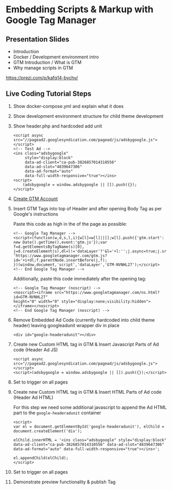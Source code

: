 # Embedding Scripts & Markup with Google Tag Manager

## Presentation Slides
- Introduction
- Docker / Development environment intro
- GTM Introduction / What is GTM
- Why manage scripts in GTM

https://prezi.com/p/kafq14-bychv/

## Live Coding Tutorial Steps

1. Show docker-compose.yml and explain what it does
2.  Show development environment structure for child theme development
3.  Show header.php and hardcoded add unit
    ~~~~
    <script async src="//pagead2.googlesyndication.com/pagead/js/adsbygoogle.js"></script>
    <!-- Test Ad -->
    <ins class="adsbygoogle"
         style="display:block"
         data-ad-client="ca-pub-3826857014310556"
         data-ad-slot="4839647306"
         data-ad-format="auto"
         data-full-width-responsive="true"></ins>
    <script>
        (adsbygoogle = window.adsbygoogle || []).push({});
    </script>
    ~~~~

4. [Create GTM Account](https://marketingplatform.google.com/about/tag-manager/)
5. Insert GTM Tags into top of Header and after opening Body Tag as per Google's instructions

    Paste this code as high in the <head> of the page as possible:
    ~~~~
    <!-- Google Tag Manager -->
    <script>(function(w,d,s,l,i){w[l]=w[l]||[];w[l].push({'gtm.start':
    new Date().getTime(),event:'gtm.js'});var f=d.getElementsByTagName(s)[0],
    j=d.createElement(s),dl=l!='dataLayer'?'&l='+l:'';j.async=true;j.src=
    'https://www.googletagmanager.com/gtm.js?id='+i+dl;f.parentNode.insertBefore(j,f);
    })(window,document,'script','dataLayer','GTM-NVNHL27');</script>
    <!-- End Google Tag Manager -->
    ~~~~

    Additionally, paste this code immediately after the opening <body> tag:
    ~~~~
    <!-- Google Tag Manager (noscript) -->
    <noscript><iframe src="https://www.googletagmanager.com/ns.html?id=GTM-NVNHL27"
    height="0" width="0" style="display:none;visibility:hidden"></iframe></noscript>
    <!-- End Google Tag Manager (noscript) -->
    ~~~~

6. Remove Embedded Ad Code (currently hardcoded into child theme header) leaving googleadunit wrapper div in place

    ~~~~
    <div id="google-headeradunit"></div>
    ~~~~

7. Create new Custom HTML tag in GTM & Insert Javascript Parts of Ad code (Header Ad JS)

    ~~~~
    <script async src="//pagead2.googlesyndication.com/pagead/js/adsbygoogle.js"></script>
    <script>(adsbygoogle = window.adsbygoogle || []).push({});</script>
    ~~~~

8. Set to trigger on all pages

9. Create new Custom HTML tag in GTM & Insert HTML Parts of Ad code (Header Ad HTML)

    For this step we need some additional javascript to append the Ad HTML part to the `google-headeradunit` container
    ~~~~
    <script>
    var el = document.getElementById('google-headeradunit'), elChild = document.createElement('div');
    
    elChild.innerHTML = '<ins class="adsbygoogle" style="display:block" data-ad-client="ca-pub-3826857014310556" data-ad-slot="4839647306" data-ad-format="auto" data-full-width-responsive="true"></ins>';
    
    el.appendChild(elChild);
    </script>
    ~~~~

10. Set to trigger on all pages

11. Demonstrate preview functionality & publish Tag
